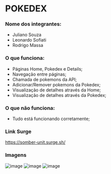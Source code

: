 # POKEDEX

### Nome dos integrantes: 
- Juliano Souza
- Leonardo Sofiati
- Rodrigo Massa

### O que funciona:
- Páginas Home, Pokedex e Details;
- Navegação entre páginas;
- Chamada de pokemons da API;
- Adicionar/Remover pokemons da Pokedex;
- Visualização de detalhes através da Home;
- Visualização de detalhes através da Pokedex;

### O que não funciona: 
- Tudo está funcionando corretamente;

### Link Surge 
https://somber-unit.surge.sh/

### Imagens
![image](https://user-images.githubusercontent.com/86801605/143777790-7ae5c0b4-7e17-471e-a0b5-4b3322556df8.png)
![image](https://user-images.githubusercontent.com/86801605/143777809-362b55dd-95ea-4539-ab91-cce0b713d8ff.png)
![image](https://user-images.githubusercontent.com/86801605/143777817-441985d7-b039-41b3-923d-783730a130b9.png)
